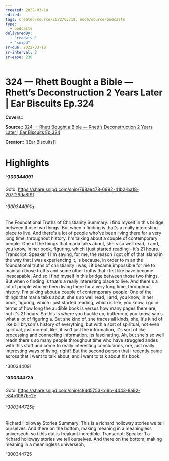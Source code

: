 ```yaml
---
created: 2022-03-18
edited:
tags: created/source/2022/03/18, node/source/podcasts
type: 
  - podcasts
deliveredBy: 
  - "readwise"
  - "snipd"
sr-due: 2022-03-18
sr-interval: 2
sr-ease: 230
---
```

# 324 —  Rhett Bought a Bible —  Rhett’s Deconstruction 2 Years Later | Ear Biscuits Ep.324

**Covers**:: 

**Source**:: [324 —  Rhett Bought a Bible —  Rhett’s Deconstruction 2 Years Later | Ear Biscuits Ep.324](https://share.snipd.com/episode/f5e850c2-4d31-4d8e-8aed-fc24d68e89ed)

**Creator**:: [[Ear Biscuits]]

# Highlights
##### ^300344091


Goto: https://share.snipd.com/snip/798ae478-6992-41b2-ba18-207f29da8f9f  

###### ^300344091q

The Foundational Truths of Christianity
Summary:
i find myself in this bridge between those two things. But when o finding is that's a really interesting place to live. And there's a lot of people who've been living there for a very long time, throughout history. I'm talking about a couple of contemporary people. One of the things that maria talks about, she's so well read,. i and, you know, in her book, figuring, which i just started reading - it's 21 hours.
Transcript:
Speaker 1
I'm saying, for me, the reason i got off of that island in the way that i was experiencing it, is because, in order to m an the foundational truths of christianity i was, i it became impossible for me to maintain those truths and some other truths that i felt like have become inescapable. And so i find myself in this bridge between those two things. But when o finding is that's a really interesting place to live. And there's a lot of people who've been living there for a very long time, throughout history. I'm talking about a couple of contemporary people. One of the things that maria talks about, she's so well read, i and, you know, in her book, figuring, which i just started reading, which is like, you know, i go in terms of how long the audible book is versus how many pages there are, but it's 21 hours. So this is where you buckle up, buttercup, you know, san s what a lot of figuring a. But she kind of, she traces all kinds, she, it's kind of like bill bryson's history of everything, but with a sort of spiritual, not even spiritual, just moreof, like, it isn't just the information, it's sort of like processing and connecting information. Its fascinating. Ah, but she's so well readn there's so many people throughout time who have struggled andes with this stuff and come to really interesting conclusions, ore, just really interesting ways of living, right? But the second person that i recently came across that i want to talk about, and i want to talk about his book. 

^300344091

##### ^300344725


Goto: https://share.snipd.com/snip/c84d5753-b19b-4443-8a92-e84b1067bc2e  

###### ^300344725q

Richard Holloway Stories
Summary:
This is a richard holloway stories we tell ourselves. And there on the bottom, making meaning in a meaningless universeoh, so i this dut is freakant incredible.
Transcript:
Speaker 1
a richard holloway stories we tell ourselves. And there on the bottom, making meaning in a meaningless universeoh, 

^300344725

